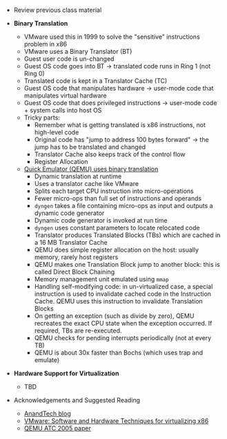 * Review previous class material
* **Binary Translation**
    * VMware used this in 1999 to solve the "sensitive" instructions problem in x86
    * VMware uses a Binary Translator (BT)
    * Guest user code is un-changed
    * Guest OS code goes into BT -> translated code runs in Ring 1 (not Ring 0)
    * Translated code is kept in a Translator Cache (TC)
    * Guest OS code that manipulates hardware -> user-mode code that manipulates virtual hardware
    * Guest OS code that does privileged instructions -> user-mode code + system calls into host OS
    * Tricky parts:
        * Remember what is getting translated is x86 instructions, not high-level code
        * Original code has "jump to address 100 bytes forward" -> the jump has to be translated and changed
        * Translator Cache also keeps track of the control flow
        * Register Allocation
    * [Quick Emulator (QEMU) uses binary translation](http://archives.cse.iitd.ernet.in/~sbansal/csl862-virt/2010/readings/bellard.pdf)
        * Dynamic translation at runtime
        * Uses a translator cache like VMware
        * Splits each target CPU instruction into micro-operations
        * Fewer micro-ops than full set of instructions and operands
        * `dyngen` takes a file containing micro-ops as input and
          outputs a dynamic code generator
        * Dynamic code generator is invoked at run time 
        * `dyngen` uses constant parameters to locate relocated code
        * Translator produces Translated Blocks (TBs) which are cached
          in a 16 MB Translator Cache
        * QEMU does simple register allocation on the host: usually
          memory, rarely host registers
        * QEMU makes one Translation Block jump to another block: this
          is called Direct Block Chaining
        * Memory management unit emulated using `mmap`
        * Handling self-modifying code: in un-virtualized case, a
          special instruction is used to invalidate cached code in the
          Instruction Cache. QEMU uses this instruction to invalidate
          Translation Blocks
        * On getting an exception (such as divide by zero), QEMU
          recreates the exact CPU state when the exception
          occurred. If required, TBs are re-executed.
        * QEMU checks for pending interrupts periodically (not at
          every TB) 
        * QEMU is about 30x faster than Bochs (which uses trap and emulate)
* **Hardware Support for Virtualization**
    * TBD

* Acknowledgements and Suggested Reading
    * [AnandTech blog](https://www.anandtech.com/show/2480/4)
    * [VMware: Software and Hardware Techniques for virtualizing x86](https://www.vmware.com/content/dam/digitalmarketing/vmware/en/pdf/techpaper/software_hardware_tech_x86_virt.pdf)
    * [QEMU ATC 2005 paper](http://archives.cse.iitd.ernet.in/~sbansal/csl862-virt/2010/readings/bellard.pdf)
